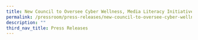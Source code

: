 ```yaml
---
title: New Council to Oversee Cyber Wellness, Media Literacy Initiatives
permalink: /pressroom/press-releases/new-council-to-oversee-cyber-wellness-media-literacy-initiatives/
description: ""
third_nav_title: Press Releases
---
```


